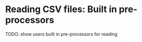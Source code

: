 # Reading CSV files: Built in pre-processors


TODO: show users built in  pre-processors for reading 